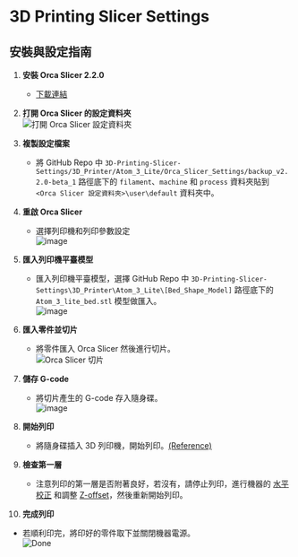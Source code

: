 # 3D Printing Slicer Settings  

## 安裝與設定指南  

1. **安裝 Orca Slicer 2.2.0**  
   - [下載連結](https://github.com/SoftFever/OrcaSlicer/releases/tag/v2.2.0-beta)  

2. **打開 Orca Slicer 的設定資料夾**  
   ![打開 Orca Slicer 設定資料夾](https://github.com/user-attachments/assets/a25e2c53-8bf1-439a-853a-231aa897e807)  
   
3. **複製設定檔案**  
   - 將 GitHub Repo 中 `3D-Printing-Slicer-Settings/3D_Printer/Atom_3_Lite/Orca_Slicer_Settings/backup_v2.2.0-beta_1` 路徑底下的 `filament`、`machine` 和 `process` 資料夾貼到 `<Orca Slicer 設定資料夾>\user\default` 資料夾中。  

4. **重啟 Orca Slicer**  
   - 選擇列印機和列印參數設定  
     ![image](https://github.com/user-attachments/assets/a1c21eb1-129f-4833-80ee-2a17bfb285e4)  

5. **匯入列印機平臺模型**  
   - 匯入列印機平臺模型，選擇 GitHub Repo 中 `3D-Printing-Slicer-Settings\3D_Printer\Atom_3_Lite\[Bed_Shape_Model]` 路徑底下的 `Atom_3_lite_bed.stl` 模型做匯入。  
     ![image](https://github.com/user-attachments/assets/e751a973-2cd2-4189-9978-4eefcdab0c72)  

6. **匯入零件並切片**  
   - 將零件匯入 Orca Slicer 然後進行切片。  
     ![Orca Slicer 切片](https://github.com/user-attachments/assets/bcdeb459-aa02-4c4a-8978-dcd263a561c7)  

7. **儲存 G-code**  
   - 將切片產生的 G-code 存入隨身碟。  
     ![image](https://github.com/user-attachments/assets/e3629ed0-8a4d-4d52-96f6-d0730fb6069b)  

8. **開始列印**  
   - 將隨身碟插入 3D 列印機，開始列印。[(Reference)](https://irp.cdn-website.com/fc22b9d3/files/uploaded/ZH-Atom%203%20User_s%20Manual%20Final%20%281%29.pdf)  

9. **檢查第一層**  
   - 注意列印的第一層是否附著良好，若沒有，請停止列印，進行機器的 [水平校正](https://www.atom3dp.com/instruction/start/usermanual/bedleveling/stl/atom-3-/-3-lite) 和調整 [Z-offset](https://www.atom3dp.com/instruction/start/usermanual/bedleveling/stl/z---offset-調整)，然後重新開始列印。  

10. **完成列印**  
   - 若順利印完，將印好的零件取下並關閉機器電源。  
     ![Done](https://github.com/user-attachments/assets/1c8423b1-beee-47c4-81e9-191a5e1a787a)  
